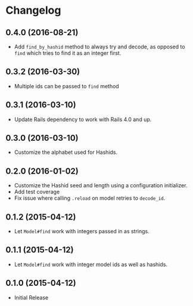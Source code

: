 # Changelog

## 0.4.0 (2016-08-21)
- Add `find_by_hashid` method to always try and decode, as opposed to `find` which tries to find it as an integer first.

## 0.3.2 (2016-03-30)
- Multiple ids can be passed to `find` method

## 0.3.1 (2016-03-10)
- Update Rails dependency to work with Rails 4.0 and up.

## 0.3.0 (2016-03-10)
- Customize the alphabet used for Hashids.

## 0.2.0 (2016-01-02)

- Customize the Hashid seed and length using a configuration initializer.
- Add test coverage
- Fix issue where calling `.reload` on model retries to `decode_id`.

## 0.1.2 (2015-04-12)

- Let `Model#find` work with integers passed in as strings.

## 0.1.1 (2015-04-12)

- Let `Model#find` work with integer model ids as well as hashids.

## 0.1.0 (2015-04-12)

- Initial Release
